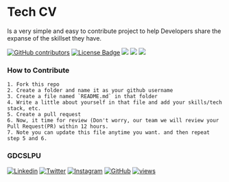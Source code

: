 # Tech CV
Is a very simple and easy to contribute project to help Developers share the expanse of the skillset they have.


<a href="https://github.com/gdsclpu/tech-cv/graphs/contributors"><img alt="GitHub contributors" src="https://img.shields.io/github/contributors/gdsclpu/tech-cv?color=blueviolet"></a>
<a href="https://github.com/gdsclpu/tech-cv/blob/main/LICENSE"><img src="https://img.shields.io/github/license/gdsclpu/tech-cv?color=orange" alt="License Badge"/></a>
<a href="https://github.com/gdsclpu/tech-cv/issues"><img src="https://img.shields.io/github/issues/gdsclpu/tech-cv?color=pink&logo=github"/></a>
<a href="https://github.com/gdsclpu/tech-cv/fork"><img src="https://img.shields.io/github/forks/gdsclpu/tech-cv?color=success&logo=github"/></a>
<a><img src="https://img.shields.io/github/stars/gdsclpu/tech-cv?color=yellow">

### How to Contribute  
    1. Fork this repo
    2. Create a folder and name it as your github username
    3. Create a file named `README.md` in that folder
    4. Write a little about yourself in that file and add your skills/tech stack, etc.
    5. Create a pull request
    6. Now, it time for review (Don't worry, our team we will review your Pull Request(PR) within 12 hours.
    7. Note you can update this file anytime you want. and then repeat step 5 and 6.


### GDCSLPU
[![Linkedin](https://img.shields.io/badge/-LinkedIn-blue?style=flat-square&logo=Linkedin&logoColor=white&link=https://www.linkedin.com/company/gdsclpu/)](https://www.linkedin.com/company/gdsclpu/)
[![Twitter](https://img.shields.io/badge/-Twitter-%231DA1F2.svg?style=flat-square&logo=twitter&logoColor=white&link=https://www.twitter.com/codemistic/)](https://twitter.com/gdsclpu)
[![Instagram](https://img.shields.io/badge/-Instagram-red?style=flat-square&logo=Instagram&logoColor=white&link=https://www.instagram.com/gdsclpu/)](https://www.instagram.com/gdsclpu/)
[![GitHub](https://img.shields.io/badge/-Github-%23100000.svg?&style=flat-square&logo=github&logoColor=white&link=https://github.com/gdsclpu)](https://github.com/gdsclpu)
[![views](https://komarev.com/ghpvc/?username=codemistic&label=Profile%20views&color=0e75b6&style=flat)](https://github.com/gdsclpu/)
